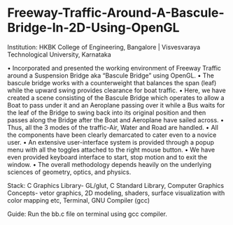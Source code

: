 # Freeway-Traffic-Around-A-Bascule-Bridge-In-2D-Using-OpenGL

Institution: HKBK College of Engineering, Bangalore | Visvesvaraya Technological University, Karnataka

• Incorporated and presented the working environment of Freeway Traffic around a Suspension Bridge aka “Bascule Bridge” using OpenGL. 
• The bascule bridge works with a counterweight that balances the span (leaf) while the upward swing provides clearance for boat traffic. 
• Here, we have created a scene consisting of the Bascule Bridge which operates to allow a Boat to pass under it and an Aeroplane passing over it while a Bus waits for the leaf of the Bridge to swing back into its original position and then passes along the Bridge after the Boat and Aeroplane have sailed across. 
• Thus, all the 3 modes of the traffic-Air, Water and Road are handled. 
• All the components have been clearly demarcated to cater even to a novice user.
• An extensive user-interface system is provided through a popup menu with all the toggles attached to the right mouse button. 
• We have even provided keyboard interface to start, stop motion and to exit the window.
• The overall methodology depends heavily on the underlying sciences of geometry, optics, and physics.

Stack: C Graphics Library- GL/glut, C Standard Library, Computer Graphics Concepts- vetor graphics, 2D modeling, shaders, surface visualization with color mapping etc, Terminal, GNU Compiler (gcc)

Guide: Run the bb.c file on terminal using gcc compiler.

